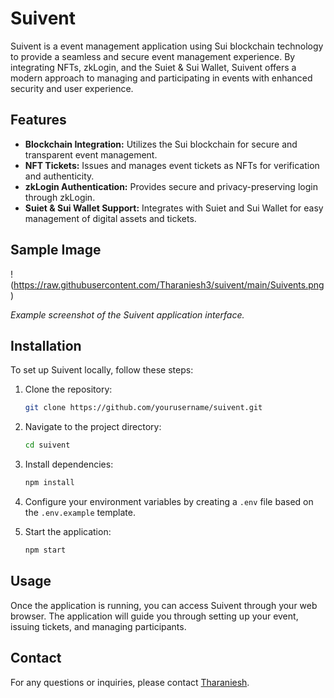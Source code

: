 # Suivent

Suivent is a event management application using Sui blockchain technology to provide a seamless and secure event management experience. By integrating NFTs, zkLogin, and the Suiet & Sui Wallet, Suivent offers a modern approach to managing and participating in events with enhanced security and user experience.

## Features

- **Blockchain Integration:** Utilizes the Sui blockchain for secure and transparent event management.
- **NFT Tickets:** Issues and manages event tickets as NFTs for verification and authenticity.
- **zkLogin Authentication:** Provides secure and privacy-preserving login through zkLogin.
- **Suiet & Sui Wallet Support:** Integrates with Suiet and Sui Wallet for easy management of digital assets and tickets.

## Sample Image

!(https://raw.githubusercontent.com/Tharaniesh3/suivent/main/Suivents.png)

*Example screenshot of the Suivent application interface.*

## Installation

To set up Suivent locally, follow these steps:

1. Clone the repository:
    ```bash
    git clone https://github.com/yourusername/suivent.git
    ```

2. Navigate to the project directory:
    ```bash
    cd suivent
    ```

3. Install dependencies:
    ```bash
    npm install
    ```

4. Configure your environment variables by creating a `.env` file based on the `.env.example` template.

5. Start the application:
    ```bash
    npm start
    ```

## Usage

Once the application is running, you can access Suivent through your web browser. The application will guide you through setting up your event, issuing tickets, and managing participants.



## Contact

For any questions or inquiries, please contact [Tharaniesh](https://www.instagram.com/imthaxx/).

